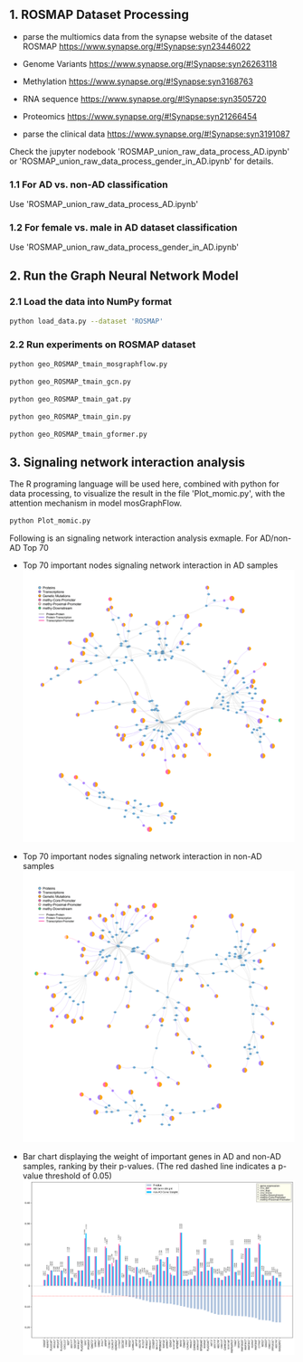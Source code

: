 ## 1. ROSMAP Dataset Processing
* parse the multiomics data from the synapse website of the dataset ROSMAP https://www.synapse.org/#!Synapse:syn23446022
* Genome Variants https://www.synapse.org/#!Synapse:syn26263118
* Methylation https://www.synapse.org/#!Synapse:syn3168763
* RNA sequence https://www.synapse.org/#!Synapse:syn3505720
* Proteomics https://www.synapse.org/#!Synapse:syn21266454    

* parse the clinical data https://www.synapse.org/#!Synapse:syn3191087

Check the jupyter nodebook 'ROSMAP_union_raw_data_process_AD.ipynb' or 'ROSMAP_union_raw_data_process_gender_in_AD.ipynb' for details.

### 1.1 For AD vs. non-AD classification
Use 'ROSMAP_union_raw_data_process_AD.ipynb'

### 1.2 For female vs. male in AD dataset classification
Use 'ROSMAP_union_raw_data_process_gender_in_AD.ipynb'

## 2. Run the Graph Neural Network Model
### 2.1 Load the data into NumPy format
```bash
python load_data.py --dataset 'ROSMAP'
```

### 2.2 Run experiments on ROSMAP dataset
```bash
python geo_ROSMAP_tmain_mosgraphflow.py
```

```bash
python geo_ROSMAP_tmain_gcn.py
```

```bash
python geo_ROSMAP_tmain_gat.py
```

```bash
python geo_ROSMAP_tmain_gin.py
```

```bash
python geo_ROSMAP_tmain_gformer.py
```

## 3. Signaling network interaction analysis
The R programing language will be used here, combined with python for data processing, to visualize the result in the file 'Plot_momic.py', with the attention mechanism in model mosGraphFlow.

```bash
python Plot_momic.py
```

Following is an signaling network interaction analysis exmaple. For AD/non-AD Top 70
* Top 70 important nodes signaling network interaction in AD samples
![](./ROSMAP-plot/AD_70.png)

* Top 70 important nodes signaling network interaction in non-AD samples
![](./ROSMAP-plot/NOAD_70.png)

* Bar chart displaying the weight of important genes in AD and non-AD samples, ranking by their p-values. (The red dashed line indicates a p-value threshold of 0.05)
![](./ROSMAP-plot/AD_top_70_plot_Horizontal.png)